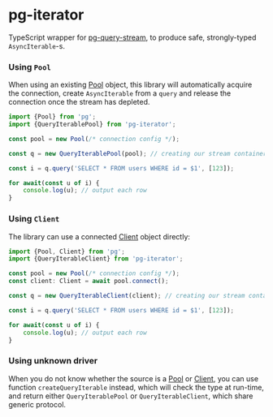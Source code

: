 # pg-iterator

TypeScript wrapper for [pg-query-stream], to produce safe, strongly-typed `AsyncIterable`-s.

### Using `Pool`

When using an existing [Pool] object, this library will automatically acquire the connection,
create `AsyncIterable` from a `query` and release the connection once the stream has depleted.

```ts
import {Pool} from 'pg';
import {QueryIterablePool} from 'pg-iterator';

const pool = new Pool(/* connection config */);

const q = new QueryIterablePool(pool); // creating our stream container

const i = q.query('SELECT * FROM users WHERE id = $1', [123]);

for await(const u of i) {
    console.log(u); // output each row
}
```

### Using `Client`

The library can use a connected [Client] object directly:

```ts
import {Pool, Client} from 'pg';
import {QueryIterableClient} from 'pg-iterator';

const pool = new Pool(/* connection config */);
const client: Client = await pool.connect();

const q = new QueryIterableClient(client); // creating our stream container

const i = q.query('SELECT * FROM users WHERE id = $1', [123]);

for await(const u of i) {
    console.log(u); // output each row
}
```

### Using unknown driver

When you do not know whether the source is a [Pool] or [Client], you can use function `createQueryIterable` instead,
which will check the type at run-time, and return either `QueryIterablePool` or `QueryIterableClient`,
which share generic protocol.

[pg-query-stream]:https://www.npmjs.com/package/pg-query-stream

[Pool]:https://node-postgres.com/apis/pool

[Client]:https://node-postgres.com/apis/client
